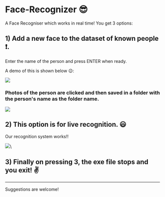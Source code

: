 # Face-Recognizer :sunglasses:

A Face Recogniser which works in real time!
You get 3 options:

## 1) Add a new face to the dataset of known people :heavy_exclamation_mark:.
  
 Enter the name of the person and press ENTER when ready.
  
  
 A demo of this is shown below :wink::
  
  
  
 ![](https://github.com/junior08/Face-Recognizer/blob/master/add_face.gif) 



 
 ### Photos of the person are clicked and then saved in a folder with the person's name as the folder name.
  
  
  ![](https://github.com/junior08/Face-Recognizer/blob/master/added_faces.png)
  
  



## 2)  This option is for live recognition. :smiley:


   Our recognition system works!!
    
    
  ![](https://github.com/junior08/Face-Recognizer/blob/master/live.gif)\\
    
    


## 3) Finally on pressing 3, the exe file stops and you exit!  :v:

  
  


________________________________________________________________________________________________________________________________________
Suggestions are welcome!

